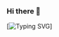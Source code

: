### Hi there 👋
[![Typing SVG](https://readme-typing-svg.herokuapp.com?font=Fira+Code&pause=1000&color=C50000DF&repeat=false&random=false&width=900&lines=Shawty+six+goods.+Quadratish+practish+good!)]
